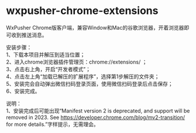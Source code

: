# wxpusher-chrome-extensions
WxPusher Chrome版客户端，兼容Window和Mac的谷歌浏览器，开着浏览器即可收到推送消息。

安装步骤：  
1、下载本项目并解压到适当位置；  
2、进入chrome浏览器插件管理页：chrome://extensions/ ；  
3、点击右上角，开启“开发者模式”；  
4、点击左上角“加载已解压的扩展程序”，选择第1步解压的文件夹；  
5、安装完会自动弹出微信扫码登录页面，使用微信扫码登录后点击保存；  
6、安装完成。  
  
说明：  
1、安装完成后可能出现“Manifest version 2 is deprecated, and support will be removed in 2023. See https://developer.chrome.com/blog/mv2-transition/ for more details.”字样提示，无需理会。  
